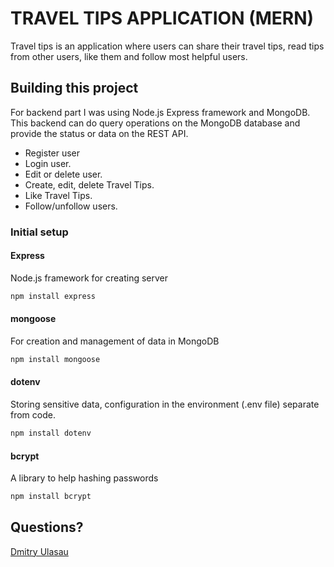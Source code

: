 # TRAVEL TIPS APPLICATION (MERN)

Travel tips is an application where users can share their travel tips, read tips from other users, like them and follow most helpful users.

## Building this project

For backend part I was using Node.js Express framework and MongoDB. This backend can do query operations on the MongoDB database and provide the status or data on the REST API.

- Register user
- Login user.
- Edit or delete user.
- Create, edit, delete Travel Tips.
- Like Travel Tips.
- Follow/unfollow users.

### Initial setup

#### Express

Node.js framework for creating server

```bash
npm install express
```

#### mongoose

For creation and management of data in MongoDB

```bash
npm install mongoose
```

#### dotenv

Storing sensitive data, configuration in the environment (.env file) separate from code.

```bash
npm install dotenv
```

#### bcrypt

A library to help hashing passwords

```bash
npm install bcrypt
```

## Questions?

[Dmitry Ulasau](mailto:dmitrushok@gmail.com)

